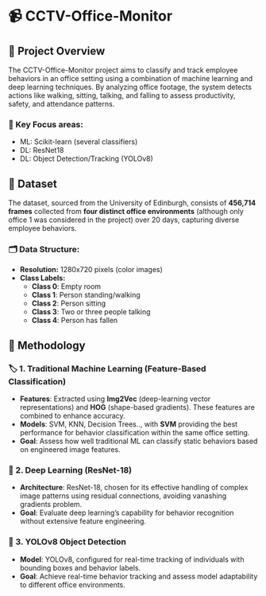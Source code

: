 # 📹 CCTV-Office-Monitor

## 👀 Project Overview
The CCTV-Office-Monitor project aims to classify and track employee behaviors in an office setting using a combination of machine learning and deep learning techniques. By analyzing office footage, the system detects actions like walking, sitting, talking, and falling to assess productivity, safety, and attendance patterns.

### 🚀 Key Focus areas:

- ML: Scikit-learn (several classifiers)
- DL: ResNet18
- DL: Object Detection/Tracking (YOLOv8) 

## 📂 Dataset

The dataset, sourced from the University of Edinburgh, consists of **456,714 frames** collected from **four distinct office environments** (although only office 1 was considered in the project) over 20 days, capturing diverse employee behaviors. 

### 🗂️ Data Structure:
- **Resolution:** 1280x720 pixels (color images)
- **Class Labels:**
  - **Class 0**: Empty room
  - **Class 1**: Person standing/walking
  - **Class 2**: Person sitting
  - **Class 3**: Two or three people talking
  - **Class 4**: Person has fallen

## 🧠 Methodology

### 🏷️ 1. Traditional Machine Learning (Feature-Based Classification)
- **Features**: Extracted using **Img2Vec** (deep-learning vector representations) and **HOG** (shape-based gradients). These features are combined to enhance accuracy.
- **Models**: SVM, KNN, Decision Trees.., with **SVM** providing the best performance for behavior classification within the same office setting.
- **Goal**: Assess how well traditional ML can classify static behaviors based on engineered image features.

### 🤖 2. Deep Learning (ResNet-18)
- **Architecture**: ResNet-18, chosen for its effective handling of complex image patterns using residual connections, avoiding vanashing gradients problem.
- **Goal**: Evaluate deep learning’s capability for behavior recognition without extensive feature engineering.

### 📸 3. YOLOv8 Object Detection
- **Model**: YOLOv8, configured for real-time tracking of individuals with bounding boxes and behavior labels.
- **Goal**: Achieve real-time behavior tracking and assess model adaptability to different office environments.





